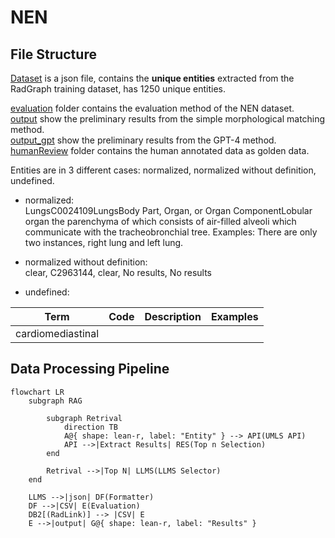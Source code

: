 # NEN
## File Structure
 [Dataset](resource/unique_entities_set.json) is a json file, contains the **unique entities** extracted from the RadGraph training dataset, has 1250 unique entities.


[evaluation](evaluation.ipynb) folder contains the evaluation method of the NEN dataset.  
[output](resource/simple/output.csv) show the preliminary results from the simple morphological matching method.  
[output_gpt](resource/gpt/output_gpt.csv) show the preliminary results from the GPT-4 method.  
[humanReview](humanReview/reviewed.xlsx) folder contains the human annotated data as golden data.

Entities are in 3 different cases: normalized, normalized without definition, undefined.

- normalized:  
    LungsC0024109LungsBody Part, Organ, or Organ ComponentLobular organ the parenchyma of which consists of air-filled alveoli which communicate with the tracheobronchial tree. Examples: There are only two instances, right lung and left lung.
- normalized without definition:  
    clear, C2963144, clear, No results, No results
    
- undefined:

| Term              | Code | Description | Examples |
|-------------------|------|-------------|----------|
| cardiomediastinal |      |             |          |

<!-- 
TODO 
entity_nor 代码。
llama的方案
 -->


## Data Processing Pipeline

```mermaid
flowchart LR
    subgraph RAG

        subgraph Retrival
            direction TB
            A@{ shape: lean-r, label: "Entity" } --> API(UMLS API)
            API -->|Extract Results| RES(Top n Selection)
        end

        Retrival -->|Top N| LLMS(LLMS Selector)
    end

    LLMS -->|json| DF(Formatter)
    DF -->|CSV| E(Evaluation)
    DB2[(RadLink)] --> |CSV| E
    E -->|output| G@{ shape: lean-r, label: "Results" }
```
